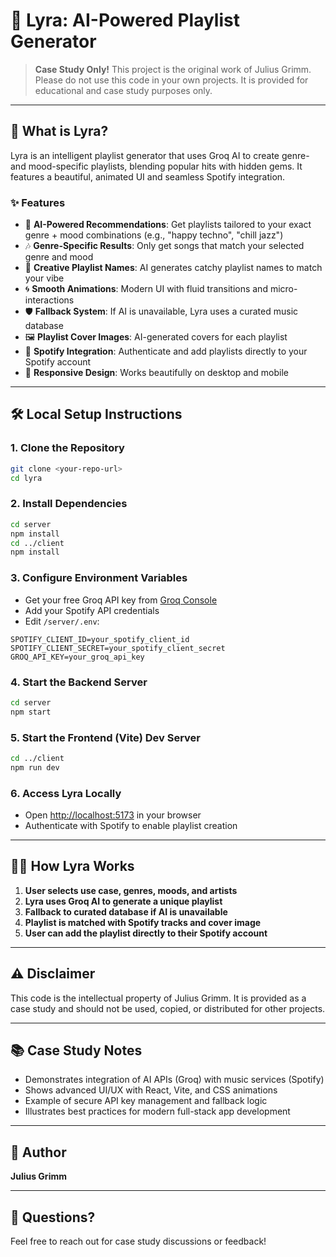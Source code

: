 # 🎵 Lyra: AI-Powered Playlist Generator

> **Case Study Only!**
> This project is the original work of Julius Grimm. Please do not use this code in your own projects. It is provided for educational and case study purposes only.

---

## 🚀 What is Lyra?

Lyra is an intelligent playlist generator that uses Groq AI to create genre- and mood-specific playlists, blending popular hits with hidden gems. It features a beautiful, animated UI and seamless Spotify integration.

### ✨ Features

- 🤖 **AI-Powered Recommendations**: Get playlists tailored to your exact genre + mood combinations (e.g., "happy techno", "chill jazz")
- 🎶 **Genre-Specific Results**: Only get songs that match your selected genre and mood
- 🧠 **Creative Playlist Names**: AI generates catchy playlist names to match your vibe
- 🌀 **Smooth Animations**: Modern UI with fluid transitions and micro-interactions
- 🛡️ **Fallback System**: If AI is unavailable, Lyra uses a curated music database
- 🖼️ **Playlist Cover Images**: AI-generated covers for each playlist
- 🔗 **Spotify Integration**: Authenticate and add playlists directly to your Spotify account
- 📱 **Responsive Design**: Works beautifully on desktop and mobile

---

## 🛠️ Local Setup Instructions

### 1. **Clone the Repository**

```bash
git clone <your-repo-url>
cd lyra
```

### 2. **Install Dependencies**

```bash
cd server
npm install
cd ../client
npm install
```

### 3. **Configure Environment Variables**

- Get your free Groq API key from [Groq Console](https://console.groq.com/keys)
- Add your Spotify API credentials
- Edit `/server/.env`:

```
SPOTIFY_CLIENT_ID=your_spotify_client_id
SPOTIFY_CLIENT_SECRET=your_spotify_client_secret
GROQ_API_KEY=your_groq_api_key
```

### 4. **Start the Backend Server**

```bash
cd server
npm start
```

### 5. **Start the Frontend (Vite) Dev Server**

```bash
cd ../client
npm run dev
```

### 6. **Access Lyra Locally**

- Open [http://localhost:5173](http://localhost:5173) in your browser
- Authenticate with Spotify to enable playlist creation

---

## 🧑‍💻 How Lyra Works

1. **User selects use case, genres, moods, and artists**
2. **Lyra uses Groq AI to generate a unique playlist**
3. **Fallback to curated database if AI is unavailable**
4. **Playlist is matched with Spotify tracks and cover image**
5. **User can add the playlist directly to their Spotify account**

---

## ⚠️ Disclaimer

This code is the intellectual property of Julius Grimm. It is provided as a case study and should not be used, copied, or distributed for other projects.

---

## 📚 Case Study Notes

- Demonstrates integration of AI APIs (Groq) with music services (Spotify)
- Shows advanced UI/UX with React, Vite, and CSS animations
- Example of secure API key management and fallback logic
- Illustrates best practices for modern full-stack app development

---

## 📝 Author

**Julius Grimm**

---

## 💬 Questions?

Feel free to reach out for case study discussions or feedback!
